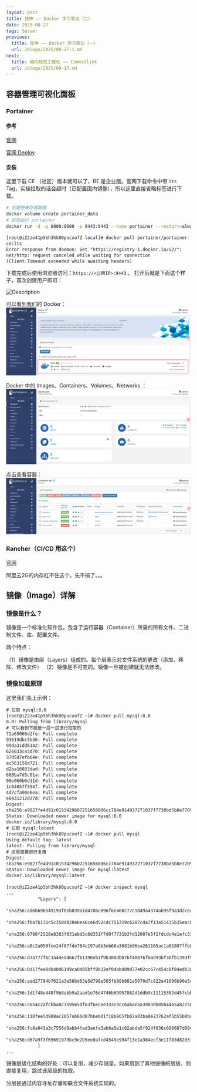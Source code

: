 ```yaml
---
layout: post
title: 狂神 —— Docker 学习笔记（二）
date: 2025-08-27
tags: Server
previous:
  title: 狂神 —— Docker 学习笔记（一）
  url: /blogs/2025/08-27-1.md
next:
  title: 编码规范工程化 —— Commitlint
  url: /blogs/2025/09-17.md
---
```


## 容器管理可视化面板

### Portainer

#### 参考

[官网](https://www.portainer.io/)

[官网 Deploy](https://docs.portainer.io/start/install-ce/server/docker/linux)

#### 安装

这里下载 CE （社区）版本就可以了，BE 是企业版。官网下载命令中带 `lts` Tag，实操拉取的话会超时（已配置国内镜像），所以这里直接省略标签进行下载。

```bash
# 创建卷来存储数据
docker volume create portainer_data
# 拉取运行 portainer
docker run -d -p 8000:8000 -p 9443:9443 --name portainer --restart=always -v /var/run/docker.sock:/var/run/docker.sock -v portainer_data:/data portainer/portainer-ce
```

```shell
[root@iZ2ze41p5bh3hk80pucxofZ local]# docker pull portainer/portainer-ce:lts
Error response from daemon: Get "https://registry-1.docker.io/v2/": net/http: request canceled while waiting for connection (Client.Timeout exceeded while awaiting headers)
```

下载完成后使用浏览器访问：`https://<公网IP>:9443` 。
打开后就是下面这个样子，首次创建用户即可：

![Description](https://docs.portainer.io/~gitbook/image?url=https%3A%2F%2Fcontent.gitbook.com%2Fcontent%2FXI7douejaBgpZ6CP2zJf%2Fblobs%2FnNR4InVfHQ3iUqIInTAP%2F2.32-initial-setup-username.png&width=768&dpr=4&quality=100&sign=53f28ee7&sv=2)

可以看到我们的 Docker：
![Description](/images/102243-698279703.png)

Docker 中的 Images、Containers、Volumes、Networks ：
![Description](/images/102243-877070341.png)

点击查看容器：
![Description](/images/102243-103613053.png)

### Rancher（CI/CD 用这个）

[官网](https://www.rancher.com/)

阿里云2G的内存扛不住这个，先不搞了。。。

## 镜像（Image）详解

### 镜像是什么？

镜像是一个标准化软件包，包含了运行容器（Container）所需的所有文件、二进制文件、库、配置文件。

两个特点：

（1）镜像是由层（Layers）组成的。每个层表示对文件系统的更改（添加、移除、修改文件）
（2）镜像是不可变的。镜像一旦被创建就无法修改。

### 镜像加载原理

这里我们先上示例：
```shell
# 拉取 mysql:8.0
[root@iZ2ze41p5bh3hk80pucxofZ ~]# docker pull mysql:8.0
8.0: Pulling from library/mysql
# 可以看到下面是一层一层进行拉取的
72a69066d2fe: Pull complete 
93619dbc5b36: Pull complete 
99da31dd6142: Pull complete 
626033c43d70: Pull complete 
37d5d7efb64e: Pull complete 
ac563158d721: Pull complete 
d2ba16033dad: Pull complete 
688ba7d5c01a: Pull complete 
00e060b6d11d: Pull complete 
1c04857f594f: Pull complete 
4d7cfa90e6ea: Pull complete 
e0431212d27d: Pull complete 
Digest: sha256:e9027fe4d91c0153429607251656806cc784e914937271037f7738bd5b8e7709
Status: Downloaded newer image for mysql:8.0
docker.io/library/mysql:8.0
# 拉取 mysql:latest
[root@iZ2ze41p5bh3hk80pucxofZ ~]# docker pull mysql
Using default tag: latest
latest: Pulling from library/mysql
# 这里直接进行复用
Digest: sha256:e9027fe4d91c0153429607251656806cc784e914937271037f7738bd5b8e7709
Status: Downloaded newer image for mysql:latest
docker.io/library/mysql:latest

[root@iZ2ze41p5bh3hk80pucxofZ ~]# docker inspect mysql
...
            "Layers": [
                "sha256:ad6b69b549193f81b039a1d478bc896f6e460c77c1849a4374ab95f9a3d2cea2",
                "sha256:fba7b131c5c350d828ebea6ce6d52cdc751219c6287c4a7f13a51435b35eac06",
                "sha256:0798f2528e8383f031ebd3c6d351f7d9f7731b3fd12007e5f2fdcdc4e1efc31a",
                "sha256:a0c2a050fee24f87fde784c197a8b3eb66a3881b96ea261165ac1a01807ffb80",
                "sha256:d7a777f6c3a4ded4667f61398eb1f9b380db07bf48876f64d93bf30fb1393f96",
                "sha256:0d17fee8db40d61d9ca0d85bff8b32ef04bbd09d77e02cc67c454c8f84edb3d8",
                "sha256:aad27784b7621a3e58bd03e5d798e505fb80b081a5070d7c822e41606b90a5c0",
                "sha256:1d1f48e448f9b8abb9a2aad1e76d4746b69957882d1ddb9c11115302d45fcbbd",
                "sha256:c654c2afcbba8c359565df63f6ecee333c9cc6abaeaa39838b05b4465a82758b",
                "sha256:118fee5d988ac2057ab66d87bbebd1f18b865fb02a03ba0e23762af5b55b0bd5",
                "sha256:fc8a043a3c7556d9abb4fad3aefa3ab6a5e1c02abda5f924f036c696687d094e",
                "sha256:d67a9f3f65691979bc9e2b5ee0afcd4549c994f13e1a384ecf3e11f83d82d3f2"
            ]
...
```
镜像层级化结构的好处：可以复用，减少存储量。如果用到了其他镜像的层级，则直接复用，跳过该层级的拉取。

分层是通过内容寻址存储和联合文件系统实现的。